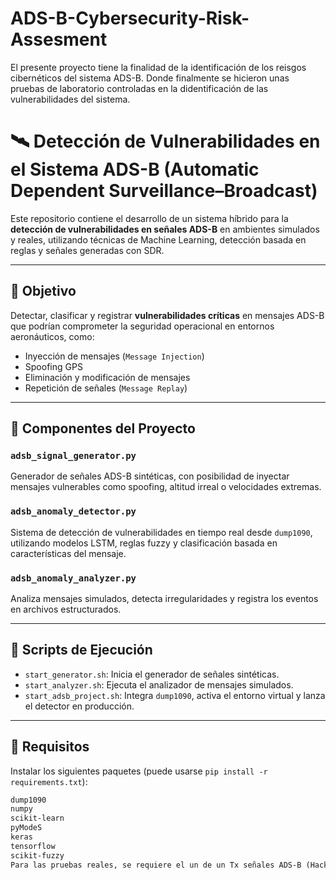 # ADS-B-Cybersecurity-Risk-Assesment
El presente proyecto tiene la finalidad de la identificación de los reisgos cibernéticos del sistema ADS-B. Donde finalmente se hicieron unas pruebas de laboratorio controladas en la didentificación de las vulnerabilidades del sistema.

# 🛰️ Detección de Vulnerabilidades en el Sistema ADS-B (Automatic Dependent Surveillance–Broadcast)

Este repositorio contiene el desarrollo de un sistema híbrido para la **detección de vulnerabilidades en señales ADS-B** en ambientes simulados y reales, utilizando técnicas de Machine Learning, detección basada en reglas y señales generadas con SDR.

---

## 📌 Objetivo

Detectar, clasificar y registrar **vulnerabilidades críticas** en mensajes ADS-B que podrían comprometer la seguridad operacional en entornos aeronáuticos, como:

- Inyección de mensajes (`Message Injection`)
- Spoofing GPS
- Eliminación y modificación de mensajes
- Repetición de señales (`Message Replay`)

---

## 🧠 Componentes del Proyecto

### `adsb_signal_generator.py`
Generador de señales ADS-B sintéticas, con posibilidad de inyectar mensajes vulnerables como spoofing, altitud irreal o velocidades extremas.

### `adsb_anomaly_detector.py`
Sistema de detección de vulnerabilidades en tiempo real desde `dump1090`, utilizando modelos LSTM, reglas fuzzy y clasificación basada en características del mensaje.

### `adsb_anomaly_analyzer.py`
Analiza mensajes simulados, detecta irregularidades y registra los eventos en archivos estructurados.

---

## 🚀 Scripts de Ejecución

- `start_generator.sh`: Inicia el generador de señales sintéticas.
- `start_analyzer.sh`: Ejecuta el analizador de mensajes simulados.
- `start_adsb_project.sh`: Integra `dump1090`, activa el entorno virtual y lanza el detector en producción.

---

## 📂 Requisitos

Instalar los siguientes paquetes (puede usarse `pip install -r requirements.txt`):

```txt
dump1090
numpy
scikit-learn
pyModeS
keras
tensorflow
scikit-fuzzy
Para las pruebas reales, se requiere el un de un Tx señales ADS-B (HackRF, Blade, Pluto, etc).
